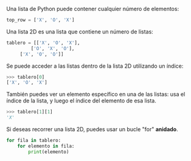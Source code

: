Una lista de Python puede contener cualquier número de elementos:

``` python
top_row = ['X', 'O', 'X']
```

Una lista 2D es una lista que contiene un número de listas:

``` python
tablero = [['X', 'O', 'X'],
         ['O', 'X', 'O'],
     ['X', 'O', 'O']]
```

Se puede acceder a las listas dentro de la lista 2D utilizando un índice:

``` python
>>> tablero[0]
['X', 'O', 'X']
```

También puedes ver un elemento específico en una de las listas: usa el índice de la lista, y luego el índice del elemento de esa lista.

``` python
>>> tablero[1][1]
'X'
```

Si deseas recorrer una lista 2D, puedes usar un bucle "for" **anidado**.

``` python
for fila in tablero:
    for elemento in fila:
        print(elemento)
```
